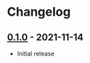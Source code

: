 # Changelog

## [0.1.0] - 2021-11-14

- Initial release

<!-- http://keepachangelog.com/ -->

<!-- [0.1.1]: https://github.com/sanpuyuepo/ajyp-pages/compare/v0.1.0...v0.1.1 -->
[0.1.0]: https://github.com/sanpuyuepo/ajyp-pages/releases/tag/v0.1.0
